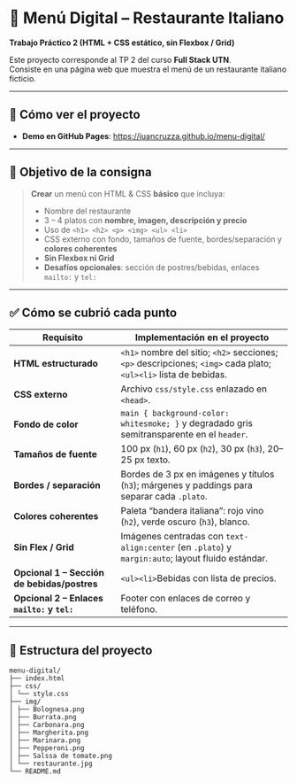 # 🍝 Menú Digital – Restaurante Italiano  
**Trabajo Práctico 2 (HTML + CSS estático, sin Flexbox / Grid)**

Este proyecto corresponde al TP 2 del curso **Full Stack UTN**.  
Consiste en una página web que muestra el menú de un restaurante italiano ficticio.

---
## 🚀 Cómo ver el proyecto
- **Demo en GitHub Pages**: <https://juancruzza.github.io/menu-digital/>
---

## 🎯 Objetivo de la consigna

> **Crear** un menú con HTML & CSS **básico** que incluya:  
> - Nombre del restaurante  
> - 3 – 4 platos con **nombre, imagen, descripción y precio**  
> - Uso de `<h1> <h2> <p> <img> <ul> <li>`  
> - CSS externo con fondo, tamaños de fuente, bordes/separación y **colores coherentes**  
> - **Sin Flexbox ni Grid**  
> - **Desafíos opcionales**: sección de postres/bebidas, enlaces `mailto:` y `tel:`

---

## ✅ Cómo se cubrió cada punto

| Requisito | Implementación en el proyecto |
|-----------|------------------------------|
| **HTML estructurado** | `<h1>` nombre del sitio; `<h2>` secciones; `<p>` descripciones; `<img>` cada plato; `<ul><li>` lista de bebidas. |
| **CSS externo** | Archivo `css/style.css` enlazado en `<head>`. |
| **Fondo de color** | `main { background-color: whitesmoke; }` y degradado gris semitransparente en el `header`. |
| **Tamaños de fuente** | 100 px (`h1`), 60 px (`h2`), 30 px (`h3`), 20–25 px texto. |
| **Bordes / separación** | Bordes de 3 px en imágenes y títulos (`h3`); márgenes y paddings para separar cada `.plato`. |
| **Colores coherentes** | Paleta “bandera italiana”: rojo vino (`h2`), verde oscuro (`h3`), blanco. |
| **Sin Flex / Grid** | Imágenes centradas con `text-align:center` (en `.plato`) y `margin:auto`; layout fluido estándar. |
| **Opcional 1 – Sección de bebidas/postres** | `<ul><li>`Bebidas con lista de precios. |
| **Opcional 2 – Enlaces `mailto:` y `tel:`** | Footer con enlaces de correo y teléfono. |

---

## 🧩 Estructura del proyecto
````
menu-digital/
├── index.html
├── css/
│ └── style.css
├── img/
│ ├── Bolognesa.png
│ ├── Burrata.png
│ ├── Carbonara.png
│ ├── Margherita.png
│ ├── Marinara.png
│ ├── Pepperoni.png
│ ├── Salssa de tomate.png
│ └── restaurante.jpg
└── README.md

